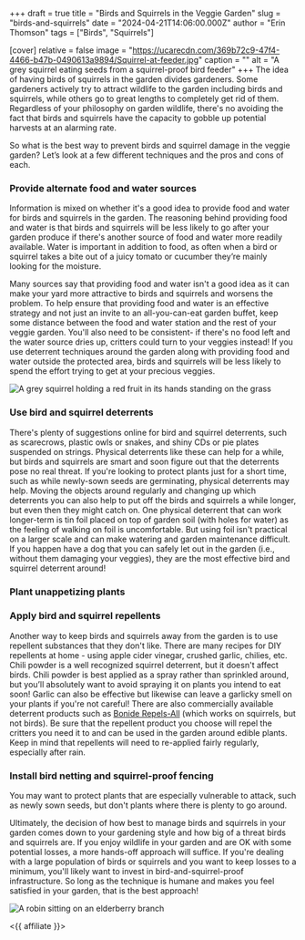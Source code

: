+++
draft = true
title = "Birds and Squirrels in the Veggie Garden"
slug = "birds-and-squirrels"
date = "2024-04-21T14:06:00.000Z"
author = "Erin Thomson"
tags = ["Birds", "Squirrels"]

[cover]
relative = false
image = "https://ucarecdn.com/369b72c9-47f4-4466-b47b-0490613a9894/Squirrel-at-feeder.jpg"
caption = ""
alt = "A grey squirrel eating seeds from a squirrel-proof bird feeder"
+++
The idea of having birds of squirrels in the garden divides gardeners. Some gardeners actively try to attract wildlife to the garden including birds and squirrels, while others go to great lengths to completely get rid of them. Regardless of your philosophy on garden wildlife, there's no avoiding the fact that birds and squirrels have the capacity to gobble up potential harvests at an alarming rate.

So what is the best way to prevent birds and squirrel damage in the veggie garden? Let’s look at a few different techniques and the pros and cons of each.

### Provide alternate food and water sources

Information is mixed on whether it's a good idea to provide food and water for birds and squirrels in the garden. The reasoning behind providing food and water is that birds and squirrels will be less likely to go after your garden produce if there's another source of food and water more readily available. Water is important in addition to food, as often when a bird or squirrel takes a bite out of a juicy tomato or cucumber they’re mainly looking for the moisture. 

Many sources say that providing food and water isn't a good idea as it can make your yard more attractive to birds and squirrels and worsens the problem. To help ensure that providing food and water is an effective strategy and not just an invite to an all-you-can-eat garden buffet, keep some distance between the food and water station and the rest of your veggie garden. You'll also need to be consistent- if there's no food left and the water source dries up, critters could turn to your veggies instead! If you use deterrent techniques around the garden along with providing food and water outside the protected area, birds and squirrels will be less likely to spend the effort trying to get at your precious veggies.

![A grey squirrel holding a red fruit in its hands standing on the grass](https://ucarecdn.com/4c0d8cdb-081c-4965-bbf2-32e103405bc2/Squirrel-eating.jpg)

### Use bird and squirrel deterrents

There's plenty of suggestions online for bird and squirrel deterrents, such as scarecrows, plastic owls or snakes, and shiny CDs or pie plates suspended on strings. Physical deterrents like these can help for a while, but birds and squirrels are smart and soon figure out that the deterrents pose no real threat. If you're looking to protect plants just for a short time, such as while newly-sown seeds are germinating, physical deterrents may help. Moving the objects around regularly and changing up which deterrents you can also help to put off the birds and squirrels a while longer, but even then they might catch on. One physical deterrent that can work longer-term is tin foil placed on top of garden soil (with holes for water) as the feeling of walking on foil is uncomfortable. But using foil isn't practical on a larger scale and can make watering and garden maintenance difficult. If you happen have a dog that you can safely let out in the garden (i.e., without them damaging your veggies), they are the most effective bird and squirrel deterrent around!

### Plant unappetizing plants



### Apply bird and squirrel repellents

Another way to keep birds and squirrels away from the garden is to use repellent substances that they don't like. There are many recipes for DIY repellents at home - using apple cider vinegar, crushed garlic, chilies, etc. Chili powder is a well recognized squirrel deterrent, but it doesn't affect birds. Chili powder is best applied as a spray rather than sprinkled around, but you’ll absolutely want to avoid spraying it on plants you intend to eat soon! Garlic can also be effective but likewise can leave a garlicky smell on your plants if you're not careful! There are also commercially available deterrent products such as [Bonide Repels-All](https://www.amazon.com/Bonide-REPELS-ALL-Animal-Repellent-Sprayer/dp/B07JZ4LJYR/?tag=planter-app-20&th=1) (which works on squirrels, but not birds). Be sure that the repellent product you choose will repel the critters you need it to and can be used in the garden around edible plants. Keep in mind that repellents will need to re-applied fairly regularly, especially after rain.

### Install bird netting and squirrel-proof fencing

You may want to protect plants that are especially vulnerable to attack, such as newly sown seeds, but don't plants where there is plenty to go around. 



Ultimately, the decision of how best to manage birds and squirrels in your garden comes down to your gardening style and how big of a threat birds and squirrels are. If you enjoy wildlife in your garden and are OK with some potential losses, a more hands-off approach will suffice. If you're dealing with a large population of birds or squirrels and you want to keep losses to a minimum, you'll likely want to invest in bird-and-squirrel-proof infrastructure. So long as the technique is humane and makes you feel satisfied in your garden, that is the best approach!

![A robin sitting on an elderberry branch](https://ucarecdn.com/a07488b2-36f7-47d3-9640-a458ff78f36e/Robin-on-branch.jpg)



<{{ affiliate }}>
